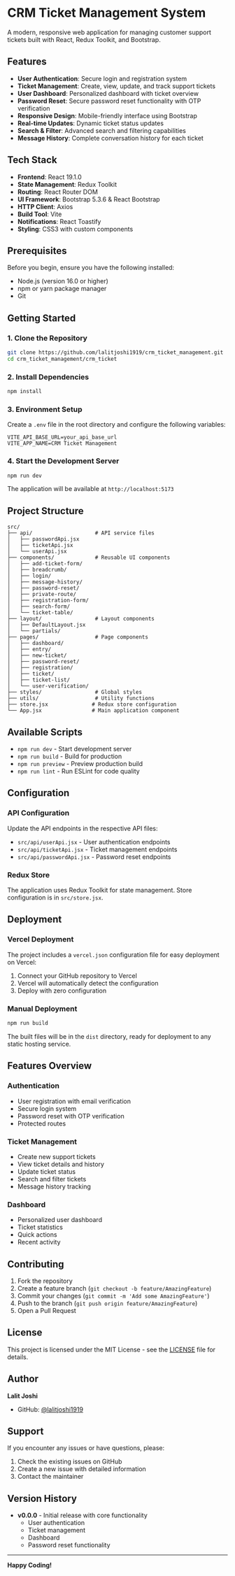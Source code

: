 # CRM Ticket Management System

A modern, responsive web application for managing customer support tickets built with React, Redux Toolkit, and Bootstrap.

## Features

- **User Authentication**: Secure login and registration system
- **Ticket Management**: Create, view, update, and track support tickets
- **User Dashboard**: Personalized dashboard with ticket overview
- **Password Reset**: Secure password reset functionality with OTP verification
- **Responsive Design**: Mobile-friendly interface using Bootstrap
- **Real-time Updates**: Dynamic ticket status updates
- **Search & Filter**: Advanced search and filtering capabilities
- **Message History**: Complete conversation history for each ticket

## Tech Stack

- **Frontend**: React 19.1.0
- **State Management**: Redux Toolkit
- **Routing**: React Router DOM
- **UI Framework**: Bootstrap 5.3.6 & React Bootstrap
- **HTTP Client**: Axios
- **Build Tool**: Vite
- **Notifications**: React Toastify
- **Styling**: CSS3 with custom components

## Prerequisites

Before you begin, ensure you have the following installed:
- Node.js (version 16.0 or higher)
- npm or yarn package manager
- Git

## Getting Started

### 1. Clone the Repository

```bash
git clone https://github.com/lalitjoshi1919/crm_ticket_management.git
cd crm_ticket_management/crm_ticket
```

### 2. Install Dependencies

```bash
npm install
```

### 3. Environment Setup

Create a `.env` file in the root directory and configure the following variables:

```env
VITE_API_BASE_URL=your_api_base_url
VITE_APP_NAME=CRM Ticket Management
```

### 4. Start the Development Server

```bash
npm run dev
```

The application will be available at `http://localhost:5173`

## Project Structure

```
src/
├── api/                    # API service files
│   ├── passwordApi.jsx
│   ├── ticketApi.jsx
│   └── userApi.jsx
├── components/             # Reusable UI components
│   ├── add-ticket-form/
│   ├── breadcrumb/
│   ├── login/
│   ├── message-history/
│   ├── password-reset/
│   ├── private-route/
│   ├── registration-form/
│   ├── search-form/
│   └── ticket-table/
├── layout/                 # Layout components
│   ├── DefaultLayout.jsx
│   └── partials/
├── pages/                  # Page components
│   ├── dashboard/
│   ├── entry/
│   ├── new-ticket/
│   ├── password-reset/
│   ├── registration/
│   ├── ticket/
│   ├── ticket-list/
│   └── user-verification/
├── styles/                 # Global styles
├── utils/                  # Utility functions
├── store.jsx              # Redux store configuration
└── App.jsx                # Main application component
```

## Available Scripts

- `npm run dev` - Start development server
- `npm run build` - Build for production
- `npm run preview` - Preview production build
- `npm run lint` - Run ESLint for code quality

## Configuration

### API Configuration

Update the API endpoints in the respective API files:
- `src/api/userApi.jsx` - User authentication endpoints
- `src/api/ticketApi.jsx` - Ticket management endpoints
- `src/api/passwordApi.jsx` - Password reset endpoints

### Redux Store

The application uses Redux Toolkit for state management. Store configuration is in `src/store.jsx`.

## Deployment

### Vercel Deployment

The project includes a `vercel.json` configuration file for easy deployment on Vercel:

1. Connect your GitHub repository to Vercel
2. Vercel will automatically detect the configuration
3. Deploy with zero configuration

### Manual Deployment

```bash
npm run build
```

The built files will be in the `dist` directory, ready for deployment to any static hosting service.

## Features Overview

### Authentication
- User registration with email verification
- Secure login system
- Password reset with OTP verification
- Protected routes

### Ticket Management
- Create new support tickets
- View ticket details and history
- Update ticket status
- Search and filter tickets
- Message history tracking

### Dashboard
- Personalized user dashboard
- Ticket statistics
- Quick actions
- Recent activity

## Contributing


1. Fork the repository
2. Create a feature branch (`git checkout -b feature/AmazingFeature`)
3. Commit your changes (`git commit -m 'Add some AmazingFeature'`)
4. Push to the branch (`git push origin feature/AmazingFeature`)
5. Open a Pull Request

## License

This project is licensed under the MIT License - see the [LICENSE](LICENSE) file for details.

## Author

**Lalit Joshi**
- GitHub: [@lalitjoshi1919](https://github.com/lalitjoshi1919)

## Support

If you encounter any issues or have questions, please:
1. Check the existing issues on GitHub
2. Create a new issue with detailed information
3. Contact the maintainer

## Version History

- **v0.0.0** - Initial release with core functionality
  - User authentication
  - Ticket management
  - Dashboard
  - Password reset functionality

---

**Happy Coding!**

<!-- Updated for deployment -->